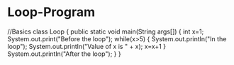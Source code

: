 # Loop-Program
//Basics
class Loop
{
public static void main(String args[])
{
int x=1;
System.out.print("Before the loop");
while(x>5)
{
System.out.println("In the loop");
System.out.println("Value of x is " + x);
x=x+1
}
System.out.println("After the loop");
}
}
